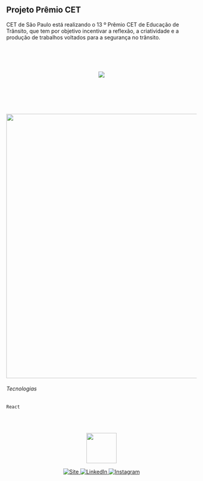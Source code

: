 ## Projeto Prêmio CET
 
CET de São Paulo está realizando o 13 º Prêmio CET de Educação de Trânsito, que tem por objetivo incentivar a reflexão, a criatividade e a produção de trabalhos voltados para a segurança no trânsito.
<br>
 
<br>

<br>
<br><br>
<div  align="center">
  <img src="[https://ik.imagekit.io/fernandadegolin/Component_1__3__XRs7XshHa.png](https://github.com/fernandadegolin/cet_edital/blob/master/src/assets/icon/Premio-CET.png)" />
</div>
<br>
<br>

<br><br>
<div align="center">
  <img width="700" src="https://media.giphy.com/media/mEP8ryLHFKY32tL9G3/giphy.gif"/>
</div>

###### Tecnologias
`React`


<br></br>
<div  align="center">
  <img margin-top:"20px" width="80" src="https://ik.imagekit.io/fernandadegolin/fe_ubZ9V1aBl.png" />
  
<!-- Site -->
<p align="center">
  
  <a href="https://fernandadegolin.github.io/fernandadegolin/" target="_blank">
    <img alt="Site" src="https://img.shields.io/twitter/url?label=Site&logoColor=white&style=for-the-badge&url=https%3A%2F%2Ffernandadegolin.github.io%2Ffernandadegolin%2F">
  </a>


<!-- LinkedIn -->
  <a href="https://www.linkedin.com/in/fernandadegolin/">
    <img alt="LinkedIn" src="https://img.shields.io/twitter/url?label=linkedin&logo=linkedin&logoColor=white&style=for-the-badge&url=https%3A%2F%2Fwww.linkedin.com%2Fin%2Ffernandadegolin%2F">
  </a>

  
  <!-- Instagram -->
  <a href="https://www.instagram.com/fernandadegolin/">
    <img alt="Instagram" src="https://img.shields.io/twitter/url?label=instagram&logo=instagram&logoColor=white&style=for-the-badge&url=https%3A%2F%2Fwww.instagram.com%2Ffernandadegolin%2F">
  </a>
  </p>
</div>
